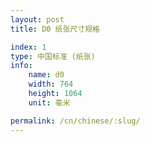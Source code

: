 ```yaml
---
layout: post
title: D0 纸张尺寸规格

index: 1
type: 中国标准 (纸张)
info:
    name: d0
    width: 764
    height: 1064
    unit: 毫米

permalink: /cn/chinese/:slug/
---
```



